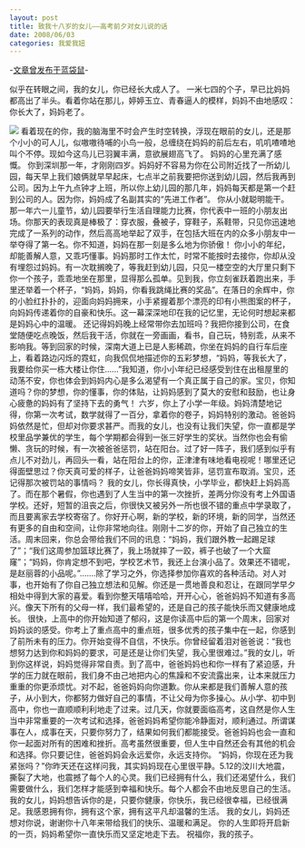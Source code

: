 ```yaml
---
layout: post
title: 致我十八岁的女儿——高考前夕对女儿说的话
date: 2008/06/03
categories: 我爱我妞
---
```


-[文章曾发布于蓝袋鼠](http://landaishu.hi2net.com/home/blog_read.asp?id=4175&blogid=54493)-



 似乎在转眼之间，我的女儿，你已经长大成人了。
 一米七四的个子，早已比妈妈都高出了半头。看着你站在那儿，婷婷玉立、青春逼人的模样，妈妈不由地感叹：你长大了，妈妈老了。

![](/heiniuniu_uploads/upload20083/2008634256542.jpg)
 看着现在的你，我的脑海里不时会产生时空转换，浮现在眼前的女儿，还是那个小小的可人儿，似嗷嗷待哺的小鸟一般，总缠绕在妈妈的前后左右，叽叽喳喳地叫个不停。现如今这鸟儿已羽翼丰满，意欲展翅高飞了。
 妈妈的心里充满了感慨。
 你到深圳那一年，才刚刚四岁。妈妈好不容易为你在公司附近找了一所幼儿园，每天早上我们娘俩就早早起床，七点半之前我要把你送到幼儿园，然后我再到公司。因为上午九点钟才上班，所以你上幼儿园的那几年，妈妈每天都是第一个赶到公司的人。因为你，妈妈成了名副其实的“先进工作者”。
你从小就聪明能干。那一年六一儿童节，幼儿园要举行生活自理能力比赛，你代表中一班的小朋友出场。你那天的表现真是棒极了：穿衣服，叠被子，穿鞋子，系鞋带，只见你迅速地完成了一系列的动作，然后高高地举起了双手，在包括大班在内的众多小朋友中一举夺得了第一名。你不知道，妈妈在那一刻是多么地为你骄傲！
 你小小的年纪，却能善解人意，又乖巧懂事。妈妈那时工作太忙，时常不能按时去接你，你却从没有埋怨过妈妈。有一次耽搁晚了，等我赶到幼儿园，只见一楼空空的大厅里只剩下你一个孩子，乖乖地坐在那里，显得那么孤单。见到我，你立刻雀跃着跑出来，手里还举着一个杯子，“妈妈，妈妈，你看我跳绳比赛的奖品”。在落日的余辉中，你的小脸红扑扑的，迎面向妈妈拥来，小手紧握着那个漂亮的印有小熊图案的杯子，向妈妈传递着你的自豪和快乐。这一幕深深地印在我的记忆里，无论何时想起来都是妈妈心中的温暖。
 还记得妈妈晚上经常带你去加班吗？我把你接到公司，在食堂随便吃点晚饭，然后我干活，你就在一旁画画，看书，自己玩，特别乖，从来不影响我。等到回家的时候，深南大道上已是人影稀疏，你坐在妈妈的自行车后座上，看着路边闪烁的霓虹，向我侃侃地描述你的五彩梦想，“妈妈，等我长大了，我要给你买一栋大楼让你住......”我知道，你小小年纪已经感受到住在出租屋里的动荡不安，你也体会到妈妈内心是多么渴望有一个真正属于自己的家。宝贝，你知道吗？你的梦想，你的懂事，你的体贴，让妈妈感到了莫大的安慰和鼓励，也让身心疲惫的妈妈有了坚持下去的勇气！
 六岁，你上了小学一年级。妈妈清楚地记得，你第一次考试，数学就得了一百分，拿着你的卷子，妈妈特别的激动。爸爸妈妈依然是忙，但却对你要求甚严。而我的女儿，也没有让我们失望，你一直都是学校里品学兼优的学生，每个学期都会得到一张三好学生的奖状。当然你也会有偷懒、贪玩的时候，有一次被爸爸惩罚，站在阳台。过了好一阵子，我们感到似乎有点儿不对劲儿，再回头一看，站在阳台上的你，正津津有味地看电视呢！哪里还记得面壁思过？你天真可爱的样子，让爸爸妈妈啼笑皆非，惩罚宣布取消。宝贝，还记得那次被罚站的事情吗？
 我的女儿，你长得真快，小学毕业，都快赶上妈妈高了。而在那个暑假，你也遇到了人生当中的第一次挫折，差两分你没有考上外国语学校。还好，短暂的沮丧之后，你很快又被另外一所也很不错的重点中学录取了，而且要离家去学校寄宿了。你好开心啊，新的学校，新的环境，新的同学，当然还有更多的自由和空间，让你非常地向往。刚刚十二岁的你，开始了自己独立的生活。周末回来，你总会带给我们不同的讯息：“妈妈，我们跟外教一起踢足球了”；“我们这周参加篮球比赛了，我上场就摔了一跤，裤子也破了一个大窟窿”；“妈妈，你肯定想不到吧，学校艺术节，我还上台演小品了。效果还不错呢，是赵丽蓉的小品呢。”…….除了学习之外，你选择参加你喜欢的各种活动。对人对事，也开始有了你自己独立想法和见解。你还是一贯地善良和忍让，在跟同学早夕相处中得到大家的喜爱。看到你整天嘻嘻哈哈，开开心心，爸爸妈妈不知道有多高兴。像天下所有的父母一样，我们最希望的，还是自己的孩子能快乐而又健康地成长。
 很快，上高中的你开始知道了郁闷，这是你读高中后的第一个周末，回家对妈妈谈的感受。你考上了重点高中的重点班，很多优秀的孩子集中在一起，你感到了前所未有的压力。你开始变得不自信，不快乐。你曾经留着泪对爸爸说：“我也想努力达到你和妈妈的要求，可是还是让你们失望，我心里很难过。”我的女儿，听到你这样说，妈妈觉得非常自责。到了高中，爸爸妈妈也和你一样有了紧迫感，升学的压力就在眼前，我们身不由己地把内心的焦躁和不安流露出来，让本来就压力重重的你更添烦忧。对不起，爸爸妈妈向你道歉。你从来都是我们善解人意的孩子，从小到大，你都努力做好自己的事情，不让父母为你多操心。从小学、初中到高中，你也一直顺顺利利地走了过来。过几天，你就要面临高考，这自然是你人生当中非常重要的一次考试和选择，爸爸妈妈希望你能冷静面对，顺利通过。所谓谋事在人，成事在天，只要你努力了，结果如何我们都能接受。爸爸妈妈也会一直和你一起面对所有的困难和挫折。高考虽然很重要，但人生中自然还会有其他的机会和选择。你只要记住，爸爸妈妈会永远爱你，永远支持你。
 “妈妈，你现在还为我紧张吗？”你昨天还在这样问我，其实妈妈现在心里很平静。5.12的汶川大地震，撕裂了大地，也震撼了每个人的心灵。我们已经拥有什么，我们还渴望什么，我们需要做什么，我们怎样才能感到幸福和快乐。每个人都会不由地反思自己的生活。我的女儿，妈妈想告诉你的是，只要你健康，你快乐，我已经很幸福，已经很满足。我感恩拥有你，拥有这个家，拥有这平凡却温馨的生活。
 我的女儿，妈妈还想对你说，谢谢你十八年来带给我们的快乐、温暖和满足。
你的人生即将开启新的一页，妈妈希望你一直快乐而又坚定地走下去。
 祝福你，我的孩子。

